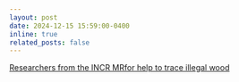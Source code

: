 ```yaml
---
layout: post
date: 2024-12-15 15:59:00-0400
inline: true
related_posts: false
---
```


[Researchers from the INCR MRfor help to trace illegal wood](https://g1.globo.com/ap/amapa/noticia/2024/12/12/projeto-vai-usar-assinatura-quimica-e-dna-de-arvores-para-rastrear-madeira-e-evitar-desmatamentos-ilegais-no-ap.ghtml) 

